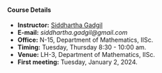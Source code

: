 #### Course Details
  
* __Instructor:__ [Siddhartha Gadgil](https://math.iisc.ac.in/~gadgil)
* __E-mail:__ _siddhartha.gadgil@gmail.com_
* __Office:__ N-15, Department of Mathematics, IISc.
* __Timing:__ Tuesday, Thursday 8:30 - 10:00 am.
* __Venue:__ LH-3, Department of Mathematics, IISc.
* __First meeting:__ Tuesday, January 2, 2024.

